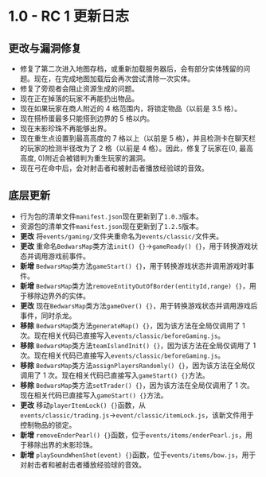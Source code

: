 # 1.0 - RC 1 更新日志

## 更改与漏洞修复

- 修复了第二次进入地图存档，或重新加载服务器后，会有部分实体残留的问题。现在，在完成地图加载后会再次尝试清除一次实体。
- 修复了旁观者会阻止资源生成的问题。
- 现在正在掉落的玩家不再能扔出物品。
- 现在如果玩家在商人附近的 4 格范围内，将锁定物品（以前是 3.5 格）。
- 现在搭桥蛋最多只能搭到边界的 5 格以内。
- 现在末影珍珠不再能够出界。
- 现在重生点设置到最高高度的 7 格以上（以前是 5 格），并且检测卡在聊天栏的玩家的检测半径改为了 2 格（以前是 4 格）。因此，修复了玩家在(0, 最高高度, 0)附近会被错判为重生玩家的漏洞。
- 现在弓在命中后，会对射击者和被射击者播放经验球的音效。

## 底层更新

- 行为包的清单文件`manifest.json`现在更新到了`1.0.3`版本。
- 资源包的清单文件`manifest.json`现在更新到了`1.2.5`版本。
- **更改** 将`events/gaming/`文件夹重命名为`events/classic/`文件夹。
- **更改** 重命名`BedwarsMap`类方法`init() {}`→`gameReady() {}`，用于转换游戏状态并调用游戏前事件。
- **新增** `BedwarsMap`类方法`gameStart() {}`，用于转换游戏状态并调用游戏时事件。
- **新增** `BedwarsMap`类方法`removeEntityOutOfBorder(entityId,range) {}`，用于移除边界外的实体。
- **更改** 现在`BedwarsMap`类方法`gameOver() {}`，用于转换游戏状态并调用游戏后事件，同时杀龙。
- **移除** `BedwarsMap`类方法`generateMap() {}`，因为该方法在全局仅调用了 1 次。现在相关代码已直接写入`events/classic/beforeGaming.js`。
- **移除** `BedwarsMap`类方法`teamIslandInit() {}`，因为该方法在全局仅调用了 1 次。现在相关代码已直接写入`events/classic/beforeGaming.js`。
- **移除** `BedwarsMap`类方法`assignPlayersRandomly() {}`，因为该方法在全局仅调用了 1 次。现在相关代码已直接写入`gameStart() {}`方法。
- **移除** `BedwarsMap`类方法`setTrader() {}`，因为该方法在全局仅调用了 1 次。现在相关代码已直接写入`gameStart() {}`方法。
- **更改** 移动`playerItemLock() {}`函数，从`events/classic/trading.js`→`event/classic/itemLock.js`，该新文件用于控制物品的锁定。
- **新增** `removeEnderPearl() {}`函数，位于`events/items/enderPearl.js`，用于移除出界的末影珍珠。
- **新增** `playSoundWhenShot(event) {}`函数，位于`events/items/bow.js`，用于对射击者和被射击者播放经验球的音效。
